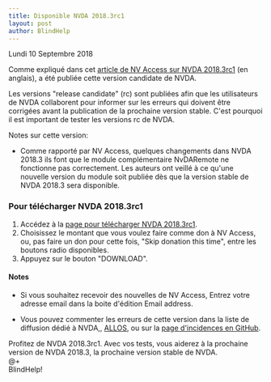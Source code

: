```yaml
---
title: Disponible NVDA 2018.3rc1
layout: post
author: BlindHelp
---
```


<footer>Lundi 10 Septembre 2018</footer>

Comme expliqué dans cet [article de NV Access sur NVDA 2018.3rc1](https://www.nvaccess.org/post/nvda-2018-3rc1-released/) (en anglais), a été publiée cette version candidate de NVDA.              

Les versions "release candidate" (rc) sont publiées afin que les utilisateurs de NVDA collaborent pour informer sur les erreurs qui doivent être corrigées avant la publication de la prochaine version stable. C'est pourquoi il est important de tester les versions rc de NVDA.    

Notes sur cette version:               

- Comme rapporté par NV Access, quelques changements dans NVDA 2018.3 ils font que le module complémentaire NvDARemote ne fonctionne pas correctement. Les auteurs ont veillé à ce qu'une nouvelle version du module soit publiée dès que la version stable de NVDA 2018.3 sera disponible.

### Pour télécharger NVDA 2018.3rc1 ###

1. Accédez à la [page pour télécharger NVDA 2018.3rc1](https://www.nvaccess.org/download?nvdaVersion=2018.3rc1).                 
2. Choisissez le montant que vous voulez faire comme don à NV Access, ou, pas faire un don pour cette fois, "Skip donation this time", entre les boutons radio disponibles.                
3. Appuyez sur le bouton "DOWNLOAD".               

#### Notes ####
- Si vous souhaitez recevoir des nouvelles de NV Access, Entrez votre adresse email dans la boite d'édition Email address.                
* Vous pouvez commenter les erreurs de cette version dans la liste de diffusion dédié à NVDA,, [ALLOS](mailto:ALLOS@yahoogroupes.fr), ou sur la [page d'incidences en GitHub](https://github.com/nvaccess/nvda/issues).              

Profitez de NVDA 2018.3rc1. Avec vos tests, vous aiderez à la prochaine version de NVDA 2018.3, la prochaine version stable de NVDA.        
@+                     
BlindHelp!                           